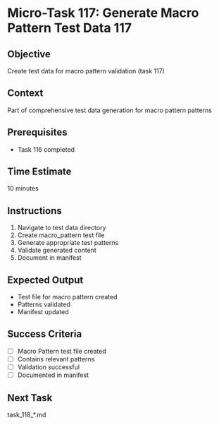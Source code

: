 # Micro-Task 117: Generate Macro Pattern Test Data 117

## Objective
Create test data for macro pattern validation (task 117)

## Context
Part of comprehensive test data generation for macro pattern patterns

## Prerequisites
- Task 116 completed

## Time Estimate
10 minutes

## Instructions
1. Navigate to test data directory
2. Create macro_pattern test file
3. Generate appropriate test patterns
4. Validate generated content
5. Document in manifest

## Expected Output
- Test file for macro pattern created
- Patterns validated
- Manifest updated

## Success Criteria
- [ ] Macro Pattern test file created
- [ ] Contains relevant patterns
- [ ] Validation successful
- [ ] Documented in manifest

## Next Task
task_118_*.md